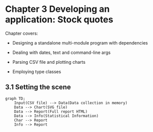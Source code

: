 # Chapter 3 Developing an application: Stock quotes

Chapter covers:

* Designing a standalone multi-module program with dependencies

* Dealing with dates, text and command-line args

* Parsing CSV file and plotting charts

* Employing type classes


## 3.1 Setting the scene

```mermaid
graph TD;
    Input(CSV file) --> Data(Data collection in memory)
    Data --> Chart(SVG file)
    Data --> Report(Full report HTML)
    Data --> Info(Statistical Information)
    Char --> Report
    Info --> Report
```
